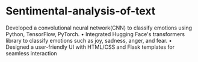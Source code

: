 # Sentimental-analysis-of-text
 Developed a convolutional neural network(CNN) to classify emotions using Python, TensorFlow,  PyTorch.  • Integrated Hugging Face's transformers library to classify emotions such as joy, sadness, anger, and  fear.  • Designed a user-friendly UI with HTML/CSS and Flask templates for seamless interaction
